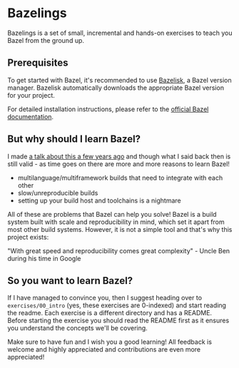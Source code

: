 # Bazelings

Bazelings is a set of small, incremental and hands-on exercises to teach you Bazel from the ground up. 

## Prerequisites

To get started with Bazel, it's recommended to use [Bazelisk](https://github.com/bazelbuild/bazelisk), a Bazel version manager. Bazelisk automatically downloads the appropriate Bazel version for your project.

For detailed installation instructions, please refer to the [official Bazel documentation](https://bazel.build/install).

## But why should I learn Bazel?

I made [a talk about this a few years ago](https://youtu.be/sW8b-cgqicc?si=MZxQi0aJJtsfn1M6) and though what I said back then is still valid - as time goes on there are more and more reasons to learn Bazel!

- multilanguage/multiframework builds that need to integrate with each other
- slow/unreproducible builds
- setting up your build host and toolchains is a nightmare

All of these are problems that Bazel can help you solve! Bazel is a build system built with scale and reproducibility in mind, which set it apart from most other build systems. However, it is not a simple tool and that's why this project exists:

"With great speed and reproducibility comes great complexity" - Uncle Ben during his time in Google

## So you want to learn Bazel?

If I have managed to convince you, then I suggest heading over to `exercises/00_intro` (yes, these exercises are 0-indexed) and start reading the readme. Each exercise is a different directory and has a README. Before starting the exercise you should read the README first as it ensures you understand the concepts we'll be covering.

Make sure to have fun and I wish you a good learning! All feedback is welcome and highly appreciated and contributions are even more appreciated!